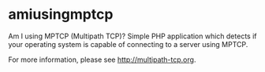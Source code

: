 amiusingmptcp
=============

Am I using MPTCP (Multipath TCP)?  Simple PHP application which detects if your operating system is capable of connecting to a server using MPTCP.

For more information, please see http://multipath-tcp.org.

